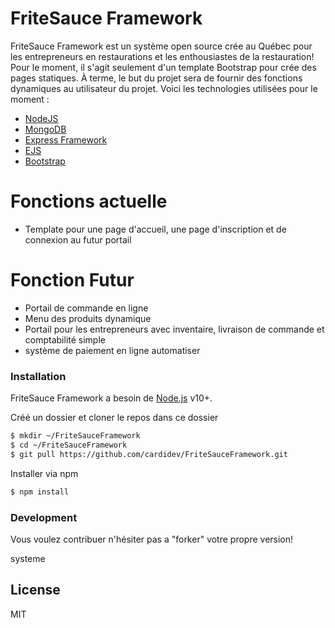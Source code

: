 # FriteSauce Framework
FriteSauce Framework est un système open source crée au Québec pour les entrepreneurs en restaurations et les enthousiastes de la restauration! Pour le moment, il s'agit seulement d'un template Bootstrap pour crée des pages statiques. À terme, le but du projet sera de fournir des fonctions dynamiques au utilisateur du projet. Voici les technologies utilisées pour le moment :

- [NodeJS]
- [MongoDB]
- [Express Framework]
- [EJS]
- [Bootstrap]

# Fonctions actuelle

- Template pour une page d'accueil, une page d'inscription et de connexion au futur portail

# Fonction Futur

- Portail de commande en ligne
- Menu des produits dynamique
- Portail pour les entrepreneurs avec inventaire, livraison de commande et comptabilité simple
- système de paiement en ligne automatiser

### Installation

FriteSauce Framework a besoin de [Node.js](https://nodejs.org/) v10+.

Créé un dossier et cloner le repos dans ce dossier

```sh
$ mkdir ~/FriteSauceFramework
$ cd ~/FriteSauceFramework
$ git pull https://github.com/cardidev/FriteSauceFramework.git
```
Installer via npm
```sh
$ npm install
```

### Development

Vous voulez contribuer n'hésiter pas a "forker" votre propre version!

systeme

License
----

MIT


   [MongoDB]: https://www.mongodb.com/
   [EJS]: <https://ejs.co/>
   [NodeJS]: <http://nodejs.org>
   [Bootstrap]: <http://twitter.github.com/bootstrap/>
   [Express Framework]: <http://expressjs.com>
